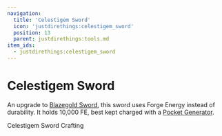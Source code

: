 ```yaml
---
navigation:
  title: 'Celestigem Sword'
  icon: 'justdirethings:celestigem_sword'
  position: 13
  parent: justdirethings:tools.md
item_ids:
  - justdirethings:celestigem_sword
---
```


# Celestigem Sword

An upgrade to [Blazegold Sword](./tool_blazegold_sword.md), this sword uses Forge Energy instead of durability. It holds 10,000 FE, best kept charged with a [Pocket Generator](./item_pocket_generator.md).

Celestigem Sword Crafting

<Recipe id="justdirethings:celestigem_sword" />
